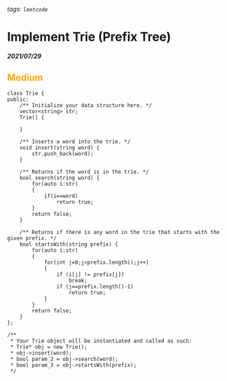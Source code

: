 ###### tags: `leetcode`
<style>
.orange {
  color: #FFA600;
}
.green{
  color: #00FF00;
}
.red{
  color: #FF0000;
}
</style>

# Implement Trie (Prefix Tree)
***2021/07/29***
## <span class="orange">Medium</span>
```cpp=
class Trie {
public:
    /** Initialize your data structure here. */
    vector<string> str;
    Trie() {
        
    }
    
    /** Inserts a word into the trie. */
    void insert(string word) {
        str.push_back(word);
    }
    
    /** Returns if the word is in the trie. */
    bool search(string word) {
        for(auto i:str)
        {
            if(i==word)
                return true;
        }
        return false;
    }
    
    /** Returns if there is any word in the trie that starts with the given prefix. */
    bool startsWith(string prefix) {
        for(auto i:str)
        {
            for(int j=0;j<prefix.length();j++)
            {
                if (i[j] != prefix[j])
                    break;
                if (j==prefix.length()-1)
                    return true;
            }
        }
        return false;
    }
};

/**
 * Your Trie object will be instantiated and called as such:
 * Trie* obj = new Trie();
 * obj->insert(word);
 * bool param_2 = obj->search(word);
 * bool param_3 = obj->startsWith(prefix);
 */
```